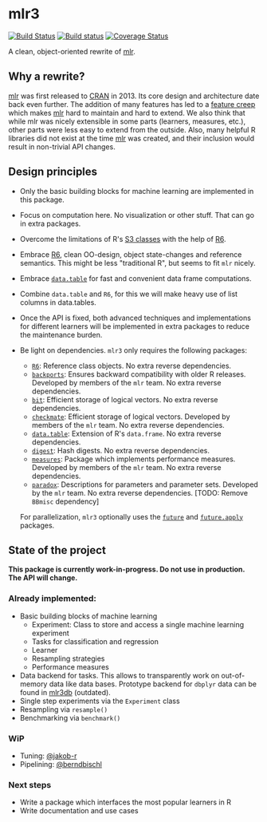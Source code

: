 # mlr3

[![Build Status](https://travis-ci.org/mlr-org/mlr3.svg?branch=master)](https://travis-ci.org/mlr-org/mlr3)
[![Build status](https://ci.appveyor.com/api/projects/status/00pdxs8n457tsfd1/branch/master?svg=true)](https://ci.appveyor.com/project/mllg/mlr3/branch/master)
<a href="https://codecov.io/gh/mlr-org/mlr3"><img src="https://codecov.io/gh/mlr-org/mlr3/branch/master/graph/badge.svg" alt="Coverage Status"/></a>

A clean, object-oriented rewrite of [mlr](https://github.com/mlr-org/mlr).

## Why a rewrite?

[mlr](https://github.com/mlr-org/mlr) was first released to [CRAN](https://cran.r-project.org/package=mlr) in 2013.
Its core design and architecture date back even further.
The addition of many features has led to a [feature creep](https://en.wikipedia.org/wiki/Feature_creep) which makes [mlr](https://github.com/mlr-org/mlr) hard to maintain and hard to extend.
We also think that while mlr was nicely extensible in some parts (learners, measures, etc.), other parts were less easy to extend from the outside.
Also, many helpful R libraries did not exist at the time [mlr](https://github.com/mlr-org/mlr) was created, and their inclusion would result in non-trivial API changes.



## Design principles

* Only the basic building blocks for machine learning are implemented in this package.
* Focus on computation here. No visualization or other stuff. That can go in extra packages.
* Overcome the limitations of R's [S3 classes](https://adv-r.hadley.nz/s3.html) with the help of [R6](https://cran.r-project.org/package=R6).
* Embrace [R6](https://cran.r-project.org/package=R6), clean OO-design, object state-changes and reference semantics. This might be less "traditional R", but seems to fit `mlr` nicely.
* Embrace [`data.table`](https://cran.r-project.org/package=data.table) for fast and convenient data frame computations.
* Combine `data.table` and `R6`, for this we will make heavy use of list columns in data.tables.
* Once the API is fixed, both advanced techniques and implementations for different learners will be implemented in extra packages to reduce the maintenance burden.
* Be light on dependencies. `mlr3` only requires the following packages:
    - [`R6`](https://cran.r-project.org/package=R6): Reference class objects. No extra reverse dependencies.
    - [`backports`](https://cran.r-project.org/package=backports): Ensures backward compatibility with older R releases. Developed by members of the `mlr` team. No extra reverse dependencies.
    - [`bit`](https://cran.r-project.org/package=bit): Efficient storage of logical vectors. No extra reverse dependencies.
    - [`checkmate`](https://cran.r-project.org/package=checkmate): Efficient storage of logical vectors. Developed by members of the `mlr` team. No extra reverse dependencies.
    - [`data.table`](https://cran.r-project.org/package=data.table): Extension of R's `data.frame`. No extra reverse dependencies.
    - [`digest`](https://cran.r-project.org/package=digest): Hash digests. No extra reverse dependencies.
    - [`measures`](https://cran.r-project.org/package=measures): Package which implements performance measures. Developed by members of the `mlr` team. No extra reverse dependencies.
    - [`paradox`](https://cran.r-project.org/package=paradox): Descriptions for parameters and parameter sets. Developed by the `mlr` team. No extra reverse dependencies. [TODO: Remove `BBmisc` dependency]

  For parallelization, `mlr3` optionally uses the [`future`](https://cran.r-project.org/package=future) and [`future.apply`](https://cran.r-project.org/package=future.apply) packages.



## State of the project

**This package is currently work-in-progress. Do not use in production. The API will change.**


### Already implemented:

* Basic building blocks of machine learning
    - Experiment: Class to store and access a single machine learning experiment
    - Tasks for classification and regression
    - Learner
    - Resampling strategies
    - Performance measures
* Data backend for tasks. This allows to transparently work on out-of-memory data like data bases.
  Prototype backend for `dbplyr` data can be found in [mlr3db](https://github.com/mlr-org/mlr3db) (outdated).
* Single step experiments via the `Experiment` class
* Resampling via `resample()`
* Benchmarking via `benchmark()`


### WiP

* Tuning: [@jakob-r](https://github.com/jakob-r)
* Pipelining: [@berndbischl](https://github.com/berndbischl)


### Next steps

* Write a package which interfaces the most popular learners in R
* Write documentation and use cases
